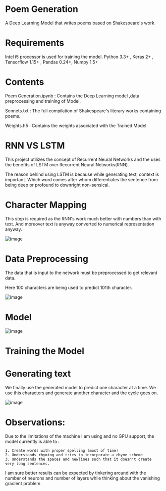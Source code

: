# Poem Generation

A Deep Learning Model that writes poems based on Shakespeare's work.

# Requirements

Intel i5 processor is used for training the model.
Python 3.3+ , Keras 2+ , Tensorflow 1.15+ , Pandas 0.24+, Numpy 1.5+

# Contents

Poem Generation.ipynb :  Contains the Deep Learning model ,data preprocessing and training of Model.

Sonnets.txt :  The full compilation of Shakespeare's literary works containing poems.

Weights.h5 :  Contains the weights associated with the Trained Model.

# RNN VS LSTM

This project utilizes the concept of Recurrent Neural Networks and the uses the benefits of LSTM over Recurrent Neural Networks(RNN).

The reason behind using LSTM is because while generating text, context is important. Which word comes after whom differentiates the sentence from being deep or profound to downright non-sensical.

# Character Mapping
This step is required as the RNN's work much better with numbers than with text. And moreover text is anyway converted to numerical representation anyway.

![image](https://user-images.githubusercontent.com/41421032/91052724-7ba59a00-e63f-11ea-99c5-14a1a0fca747.png)

# Data Preprocessing

The data that is input to the network must be preprocessed to get relevant data.

Here 100 characters are being used to predict 101th character.

![image](https://user-images.githubusercontent.com/41421032/91053168-12725680-e640-11ea-9d32-9a51021d559b.png)

# Model

![image](https://user-images.githubusercontent.com/41421032/91053516-8d3b7180-e640-11ea-9f6e-3dc6b4dca89f.png)

# Training the Model


# Generating text

We finally use the generated model to predict one character at a time. We use this characters and generate another character and the cycle goes on.

![image](https://user-images.githubusercontent.com/41421032/91055783-bfe66980-e642-11ea-96b1-5598ec0551fc.png)

# Observations:

Due to the limitations of the machine I am using and no GPU support, the model currently is able to :

    1. Create words with proper spelling (most of time)
    2. Understands rhyming and tries to incorporate a rhyme scheme
    3. Understands the spaces and newlines such that it doesn't create very long sentences.

I am sure better results can be expected by tinkering around with the number of neurons and number of layers while thinking about the vanishing gradient problem.
